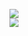 [![](https://img.shields.io/badge/Made%20With-Github%20Spray-lightgrey.svg?style=for-the-badge&logo=github)](https://github.com/Annihil/github-spray#20622)  
[![](https://i.imgur.com/2DrTn0Z.gif)](https://github.com/Annihil/github-spray)